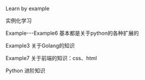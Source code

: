 Learn by example

实例化学习


Example---Example6 基本都是关于python的各种扩展的

Example3 关于Golang的知识

Example7 关于前端的知识：css、html

Python 进阶知识
